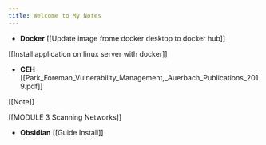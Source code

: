 ```yaml
---
title: Welcome to My Notes
---
```

- **Docker**
[[Update image frome docker desktop to docker hub]]

[[Install application on linux server with docker]]

- **CEH**
[[Park_Foreman_Vulnerability_Management,_Auerbach_Publications_2019.pdf]]

[[Note]]

[[MODULE 3 Scanning Networks]]

- **Obsidian**
[[Guide Install]]



